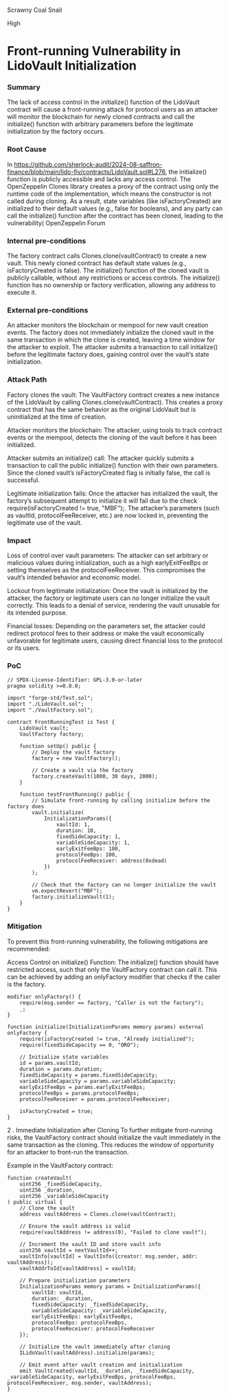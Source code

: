 Scrawny Coal Snail

High

# Front-running Vulnerability in LidoVault Initialization

### Summary

The lack of access control in the initialize() function of the LidoVault contract will cause a front-running attack for protocol users as an attacker will monitor the blockchain for newly cloned contracts and call the initialize() function with arbitrary parameters before the legitimate initialization by the factory occurs.


### Root Cause

In https://github.com/sherlock-audit/2024-08-saffron-finance/blob/main/lido-fiv/contracts/LidoVault.sol#L276, the initialize() function is publicly accessible and lacks any access control. The OpenZeppelin Clones library creates a proxy of the contract using only the runtime code of the implementation, which means the constructor is not called during cloning. As a result, state variables (like isFactoryCreated) are initialized to their default values (e.g., false for booleans), and any party can call the initialize() function after the contract has been cloned, leading to the vulnerability​(
OpenZeppelin Forum


### Internal pre-conditions


The factory contract calls Clones.clone(vaultContract) to create a new vault. This newly cloned contract has default state values (e.g., isFactoryCreated is false).
The initialize() function of the cloned vault is publicly callable, without any restrictions or access controls.
The initialize() function has no ownership or factory verification, allowing any address to execute it.


### External pre-conditions

An attacker monitors the blockchain or mempool for new vault creation events.
The factory does not immediately initialize the cloned vault in the same transaction in which the clone is created, leaving a time window for the attacker to exploit.
The attacker submits a transaction to call initialize() before the legitimate factory does, gaining control over the vault’s state initialization.


### Attack Path

Factory clones the vault: The VaultFactory contract creates a new instance of the LidoVault by calling Clones.clone(vaultContract). This creates a proxy contract that has the same behavior as the original LidoVault but is uninitialized at the time of creation.

Attacker monitors the blockchain: The attacker, using tools to track contract events or the mempool, detects the cloning of the vault before it has been initialized.

Attacker submits an initialize() call: The attacker quickly submits a transaction to call the public initialize() function with their own parameters. Since the cloned vault’s isFactoryCreated flag is initially false, the call is successful.

Legitimate initialization fails: Once the attacker has initialized the vault, the factory’s subsequent attempt to initialize it will fail due to the check require(isFactoryCreated != true, "MBF");. The attacker’s parameters (such as vaultId, protocolFeeReceiver, etc.) are now locked in, preventing the legitimate use of the vault.


### Impact

Loss of control over vault parameters: The attacker can set arbitrary or malicious values during initialization, such as a high earlyExitFeeBps or setting themselves as the protocolFeeReceiver. This compromises the vault’s intended behavior and economic model.

Lockout from legitimate initialization: Once the vault is initialized by the attacker, the factory or legitimate users can no longer initialize the vault correctly. This leads to a denial of service, rendering the vault unusable for its intended purpose.

Financial losses: Depending on the parameters set, the attacker could redirect protocol fees to their address or make the vault economically unfavorable for legitimate users, causing direct financial loss to the protocol or its users.


### PoC

```solidity
// SPDX-License-Identifier: GPL-3.0-or-later
pragma solidity >=0.8.0;

import "forge-std/Test.sol";
import "./LidoVault.sol";
import "./VaultFactory.sol";

contract FrontRunningTest is Test {
    LidoVault vault;
    VaultFactory factory;

    function setUp() public {
        // Deploy the vault factory
        factory = new VaultFactory();

        // Create a vault via the factory
        factory.createVault(1000, 30 days, 2000);
    }

    function testFrontRunning() public {
        // Simulate front-running by calling initialize before the factory does
        vault.initialize(
            InitializationParams({
                vaultId: 1,
                duration: 10,
                fixedSideCapacity: 1,
                variableSideCapacity: 1,
                earlyExitFeeBps: 100,
                protocolFeeBps: 100,
                protocolFeeReceiver: address(0xdead)
            })
        );
        
        // Check that the factory can no longer initialize the vault
        vm.expectRevert("MBF");
        factory.initializeVault(1);
    }
}
```

### Mitigation

To prevent this front-running vulnerability, the following mitigations are recommended:

Access Control on initialize() Function:
The initialize() function should have restricted access, such that only the VaultFactory contract can call it. This can be achieved by adding an onlyFactory modifier that checks if the caller is the factory.
```solidity
modifier onlyFactory() {
    require(msg.sender == factory, "Caller is not the factory");
    _;
}

function initialize(InitializationParams memory params) external onlyFactory {
    require(isFactoryCreated != true, "Already initialized");
    require(fixedSideCapacity == 0, "ORO");

    // Initialize state variables
    id = params.vaultId;
    duration = params.duration;
    fixedSideCapacity = params.fixedSideCapacity;
    variableSideCapacity = params.variableSideCapacity;
    earlyExitFeeBps = params.earlyExitFeeBps;
    protocolFeeBps = params.protocolFeeBps;
    protocolFeeReceiver = params.protocolFeeReceiver;

    isFactoryCreated = true;
}
```
2 . Immediate Initialization after Cloning
To further mitigate front-running risks, the VaultFactory contract should initialize the vault immediately in the same transaction as the cloning. This reduces the window of opportunity for an attacker to front-run the transaction.

Example in the VaultFactory contract:

```solidity
function createVault(
    uint256 _fixedSideCapacity,
    uint256 _duration,
    uint256 _variableSideCapacity
) public virtual {
    // Clone the vault
    address vaultAddress = Clones.clone(vaultContract);

    // Ensure the vault address is valid
    require(vaultAddress != address(0), "Failed to clone vault");

    // Increment the vault ID and store vault info
    uint256 vaultId = nextVaultId++;
    vaultInfo[vaultId] = VaultInfo({creator: msg.sender, addr: vaultAddress});
    vaultAddrToId[vaultAddress] = vaultId;

    // Prepare initialization parameters
    InitializationParams memory params = InitializationParams({
        vaultId: vaultId,
        duration: _duration,
        fixedSideCapacity: _fixedSideCapacity,
        variableSideCapacity: _variableSideCapacity,
        earlyExitFeeBps: earlyExitFeeBps,
        protocolFeeBps: protocolFeeBps,
        protocolFeeReceiver: protocolFeeReceiver
    });

    // Initialize the vault immediately after cloning
    ILidoVault(vaultAddress).initialize(params);

    // Emit event after vault creation and initialization
    emit VaultCreated(vaultId, _duration, _fixedSideCapacity, _variableSideCapacity, earlyExitFeeBps, protocolFeeBps, protocolFeeReceiver, msg.sender, vaultAddress);
}
```